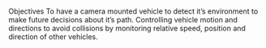 #
Objectives
To have a camera mounted vehicle to detect it’s environment to make future decisions about it’s path.
Controlling vehicle motion and directions to avoid collisions by monitoring relative speed, position and direction of other vehicles.


